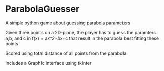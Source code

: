 # ParabolaGuesser
A simple python game about guessing parabola parameters

Given three points on a 2D-plane, the player has to guess the paramters a,b, and c in f(x) = a*x^2+b*x+c that result in the parabola best fitting these points

Scored using total distance of all points from the parabola

Includes a Graphic interface using tkinter
